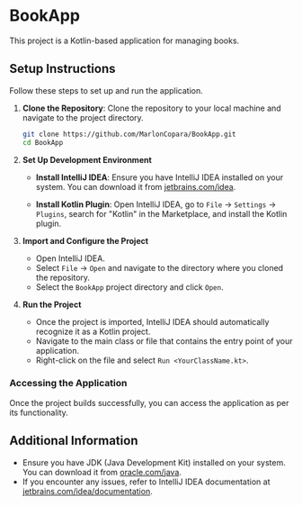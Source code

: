 # BookApp

This project is a Kotlin-based application for managing books.

## Setup Instructions

Follow these steps to set up and run the application.

1. **Clone the Repository**: Clone the repository to your local machine and navigate to the project directory.
    ```bash
    git clone https://github.com/MarlonCopara/BookApp.git
    cd BookApp
    ```

2. **Set Up Development Environment**

   - **Install IntelliJ IDEA**: Ensure you have IntelliJ IDEA installed on your system. You can download it from [jetbrains.com/idea](https://www.jetbrains.com/idea/).
   
   - **Install Kotlin Plugin**: Open IntelliJ IDEA, go to `File` -> `Settings` -> `Plugins`, search for "Kotlin" in the Marketplace, and install the Kotlin plugin.

3. **Import and Configure the Project**

   - Open IntelliJ IDEA.
   - Select `File` -> `Open` and navigate to the directory where you cloned the repository.
   - Select the `BookApp` project directory and click `Open`.

4. **Run the Project**

   - Once the project is imported, IntelliJ IDEA should automatically recognize it as a Kotlin project.
   - Navigate to the main class or file that contains the entry point of your application.
   - Right-click on the file and select `Run <YourClassName.kt>`.

### Accessing the Application

Once the project builds successfully, you can access the application as per its functionality.

## Additional Information

- Ensure you have JDK (Java Development Kit) installed on your system. You can download it from [oracle.com/java](https://www.oracle.com/java/).
- If you encounter any issues, refer to IntelliJ IDEA documentation at [jetbrains.com/idea/documentation](https://www.jetbrains.com/idea/documentation/).
